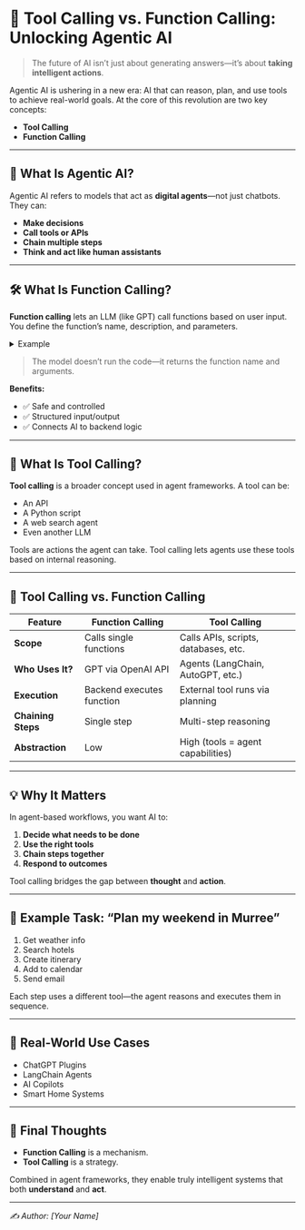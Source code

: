 # 🧠 Tool Calling vs. Function Calling: Unlocking Agentic AI

> The future of AI isn’t just about generating answers—it’s about **taking intelligent actions**.

Agentic AI is ushering in a new era: AI that can reason, plan, and use tools to achieve real-world goals. At the core of this revolution are two key concepts:

- **Tool Calling**
- **Function Calling**

---

## 🤖 What Is Agentic AI?

Agentic AI refers to models that act as **digital agents**—not just chatbots. They can:

- **Make decisions**
- **Call tools or APIs**
- **Chain multiple steps**
- **Think and act like human assistants**

---

## 🛠️ What Is Function Calling?

**Function calling** lets an LLM (like GPT) call functions based on user input. You define the function’s name, description, and parameters.

<details>
<summary>Example</summary>

```json
{
    "name": "get_weather",
    "parameters": {
        "city": "Lahore"
    }
}
```
</details>

> The model doesn’t run the code—it returns the function name and arguments.

**Benefits:**
- ✅ Safe and controlled
- ✅ Structured input/output
- ✅ Connects AI to backend logic

---

## 🧰 What Is Tool Calling?

**Tool calling** is a broader concept used in agent frameworks. A tool can be:

- An API
- A Python script
- A web search agent
- Even another LLM

Tools are actions the agent can take. Tool calling lets agents use these tools based on internal reasoning.

---

## 🔄 Tool Calling vs. Function Calling

| Feature           | Function Calling            | Tool Calling                        |
|-------------------|----------------------------|-------------------------------------|
| **Scope**         | Calls single functions      | Calls APIs, scripts, databases, etc.|
| **Who Uses It?**  | GPT via OpenAI API          | Agents (LangChain, AutoGPT, etc.)   |
| **Execution**     | Backend executes function   | External tool runs via planning     |
| **Chaining Steps**| Single step                 | Multi-step reasoning                |
| **Abstraction**   | Low                         | High (tools = agent capabilities)   |

---

## 💡 Why It Matters

In agent-based workflows, you want AI to:

1. **Decide what needs to be done**
2. **Use the right tools**
3. **Chain steps together**
4. **Respond to outcomes**

Tool calling bridges the gap between **thought** and **action**.

---

## 📝 Example Task: “Plan my weekend in Murree”

1. Get weather info
2. Search hotels
3. Create itinerary
4. Add to calendar
5. Send email

Each step uses a different tool—the agent reasons and executes them in sequence.

---

## 🔧 Real-World Use Cases

- ChatGPT Plugins
- LangChain Agents
- AI Copilots
- Smart Home Systems

---

## 🧠 Final Thoughts

- **Function Calling** is a mechanism.
- **Tool Calling** is a strategy.

Combined in agent frameworks, they enable truly intelligent systems that both **understand** and **act**.

---

*✍️ Author: [Your Name]*